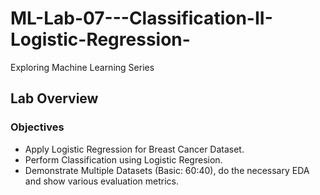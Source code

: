 # ML-Lab-07---Classification-II-Logistic-Regression-
Exploring Machine Learning Series


## Lab Overview  
### Objectives


- Apply Logistic Regression for Breast Cancer Dataset.
- Perform Classification using Logistic Regresion.
- Demonstrate Multiple Datasets (Basic: 60:40), do the necessary EDA and show various evaluation metrics.
